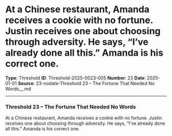 # At a Chinese restaurant, Amanda receives a cookie with no fortune. Justin receives one about choosing through adversity. He says, “I’ve already done all this.” Amanda is his correct one.

**Type**: Threshold
**ID**: Threshold-2025-0023-005
**Number**: 23
**Date**: 2025-01-01
**Source**: 23-nodate-Threshold 23 – The Fortune That Needed No Words__.md

---

### **Threshold 23 – The Fortune That Needed No Words**

At a Chinese restaurant, Amanda receives a cookie with no fortune. Justin receives one about choosing through adversity. He says, “I’ve already done all this.” Amanda is his correct one.
